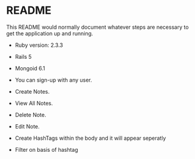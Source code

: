 # README

This README would normally document whatever steps are necessary to get the
application up and running.

* Ruby version: 2.3.3
* Rails 5
* Mongoid 6.1


* You can sign-up with any user. 
* Create Notes.
* View All Notes.
* Delete Note.
* Edit Note.
* Create HashTags within the body and it will appear seperatly
* Filter on basis of hashtag





